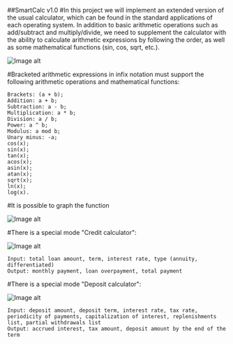 ##SmartCalc v1.0
#In this project we will implement an extended version of the usual calculator, which can be found in the standard applications of each operating system. In addition to basic arithmetic operations such as add/subtract and multiply/divide, we need to supplement the calculator with the ability to calculate arithmetic expressions by following the order, as well as some mathematical functions (sin, cos, sqrt, etc.).

![Image alt](https://github.com/iayako/fuzzy-quasar/blob/main/images/smartcalc1.png)

#Bracketed arithmetic expressions in infix notation must support the following arithmetic operations and mathematical functions:

	Brackets: (a + b);
	Addition: a + b;
	Subtraction: a - b;
	Multiplication: a * b;
	Division: a / b;
	Power: a ^ b;
	Modulus: a mod b;
	Unary minus: -a;
	cos(x);
	sin(x);
	tan(x);
	acos(x);
	asin(x);
	atan(x);
	sqrt(x);
	ln(x);
	log(x).

#It is possible to graph the function

![Image alt](https://github.com/iayako/fuzzy-quasar/blob/main/images/smartcalc2.png)

#There is a special mode "Credit calculator":

![Image alt](https://github.com/iayako/fuzzy-quasar/blob/main/images/smartcalc3.png)

	Input: total loan amount, term, interest rate, type (annuity, differentiated)
	Output: monthly payment, loan overpayment, total payment

#There is a special mode "Deposit calculator":

![Image alt](https://github.com/iayako/fuzzy-quasar/blob/main/images/smartcalc4.png)

	Input: deposit amount, deposit term, interest rate, tax rate, periodicity of payments, capitalization of interest, replenishments list, partial withdrawals list
	Output: accrued interest, tax amount, deposit amount by the end of the term
